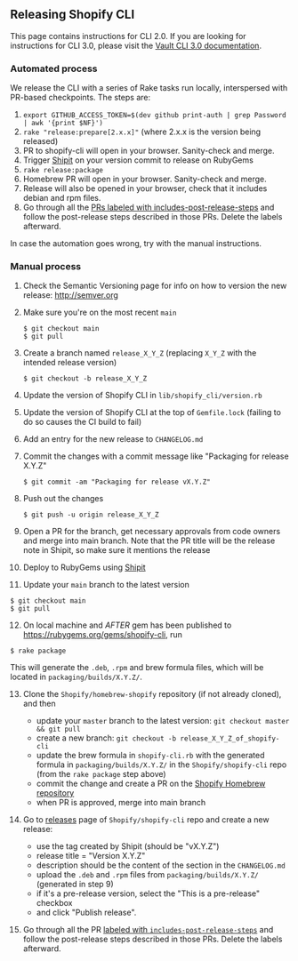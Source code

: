 ## Releasing Shopify CLI

This page contains instructions for CLI 2.0. If you are looking for instructions for CLI 3.0, please visit the [Vault CLI 3.0 documentation](https://vault.shopify.io/teams/2493/pages/Releasing~FkHb.md).

### Automated process

We release the CLI with a series of Rake tasks run locally, interspersed with PR-based checkpoints. The steps are:

1. `export GITHUB_ACCESS_TOKEN=$(dev github print-auth | grep Password | awk '{print $NF}')`
2. `rake "release:prepare[2.x.x]"` (where 2.x.x is the version being released)
3. PR to shopify-cli will open in your browser. Sanity-check and merge.
4. Trigger [Shipit](https://shipit.shopify.io/shopify/shopify-cli/rubygems) on your version commit to release on RubyGems
5. `rake release:package`
6. Homebrew PR will open in your browser. Sanity-check and merge.
7. Release will also be opened in your browser, check that it includes debian and rpm files.
8. Go through all the [PRs labeled with includes-post-release-steps](https://github.com/Shopify/shopify-cli/issues?q=label%3Aincludes-post-release-steps+is%3Aclosed) and follow the post-release steps described in those PRs. Delete the labels afterward.

In case the automation goes wrong, try with the manual instructions.

### Manual process

1. Check the Semantic Versioning page for info on how to version the new release: http://semver.org
2. Make sure you're on the most recent `main`
   ```
   $ git checkout main
   $ git pull
   ```
3. Create a branch named `release_X_Y_Z` (replacing `X_Y_Z` with the intended release version)
   ```
   $ git checkout -b release_X_Y_Z
   ```
4. Update the version of Shopify CLI in `lib/shopify_cli/version.rb`
5. Update the version of Shopify CLI at the top of `Gemfile.lock` (failing to do so causes the CI build to fail)
6. Add an entry for the new release to `CHANGELOG.md`
7. Commit the changes with a commit message like "Packaging for release X.Y.Z"
   ```
   $ git commit -am "Packaging for release vX.Y.Z"
   ```
8. Push out the changes
   ```
   $ git push -u origin release_X_Y_Z
   ```

9. Open a PR for the branch, get necessary approvals from code owners and merge into main branch. Note that the PR title will be the release note in Shipit, so make sure it mentions the release
10. Deploy to RubyGems using [Shipit](https://shipit.shopify.io/shopify/shopify-cli/rubygems)
11. Update your `main` branch to the latest version
   ```
   $ git checkout main
   $ git pull
   ```

12. On local machine and _AFTER_ gem has been published to https://rubygems.org/gems/shopify-cli, run
   ```
   $ rake package
   ```
   This will generate the `.deb`, `.rpm` and brew formula files, which will be located in `packaging/builds/X.Y.Z/`.

13. Clone the `Shopify/homebrew-shopify` repository (if not already cloned), and then
    * update your `master` branch to the latest version: `git checkout master && git pull`
    * create a new branch: `git checkout -b release_X_Y_Z_of_shopify-cli`
    * update the brew formula in `shopify-cli.rb` with the generated formula in `packaging/builds/X.Y.Z/` in the `Shopify/shopify-cli` repo (from the `rake package` step above)
    * commit the change and create a PR on the [Shopify Homebrew repository](https://github.com/Shopify/homebrew-shopify)
    * when PR is approved, merge into main branch

14. Go to [releases](https://github.com/Shopify/shopify-cli/releases) page of `Shopify/shopify-cli` repo and create a new release:
    * use the tag created by Shipit (should be "vX.Y.Z")
    * release title = "Version X.Y.Z"
    * description should be the content of the section in the `CHANGELOG.md`
    * upload the `.deb` and `.rpm` files from `packaging/builds/X.Y.Z/` (generated in step 9)
    * if it's a pre-release version, select the "This is a pre-release" checkbox
    * and click "Publish release".
15. Go through all the PR [labeled with `includes-post-release-steps`](https://github.com/Shopify/shopify-cli/labels/includes-post-release-steps) and follow the post-release steps described in those PRs. Delete the labels afterward.
